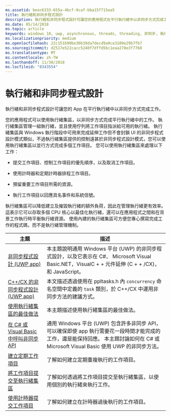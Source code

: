 ```yaml
---
ms.assetid: beac6333-655a-4bcf-9caf-bba15f715ea5
title: 執行緒和非同步程式設計
description: 執行緒和非同步程式設計可讓您的應用程式在平行執行緒中以非同步方式完成工作。
ms.date: 05/14/2018
ms.topic: article
keywords: windows 10, uwp, asynchronous, threads, threading, 非同步, 執行緒
ms.localizationpriority: medium
ms.openlocfilehash: 22c151b90be30b39da7decd9a0ce3109e29b7fb7
ms.sourcegitcommit: d2517e522cacc5240f7dffd5bc1eaa278e3f7768
ms.translationtype: MT
ms.contentlocale: zh-TW
ms.lasthandoff: 11/30/2018
ms.locfileid: "8343554"
---
```

# <a name="threading-and-async-programming"></a>執行緒和非同步程式設計
執行緒和非同步程式設計可讓您的 App 在平行執行緒中以非同步方式完成工作。

您的應用程式可以使用執行緒集區，以非同步方式完成平行執行緒中的工作。 執行緒集區管理一組執行緒，並且使用佇列將工作項目指派給可用的執行緒。 執行緒集區與 Windows 執行階段中可用來完成延伸工作但不會封鎖 UI 的非同步程式設計模式類似，不過執行緒集區提供的控制遠甚於非同步程式設計模式，您可以使用執行緒集區以並行方式完成多個工作項目。 您可以使用執行緒集區來處理以下工作：

-   提交工作項目、控制工作項目的優先順序，以及取消工作項目。

-   使用計時器和定期計時器排程工作項目。

-   預留重要工作項目所需的資源。

-   執行工作項目以回應具名事件和系統信號。

執行緒集區可以降低建立及摧毀執行緒的額外負荷，因此在管理執行緒更有效率。 這表示它可以存取多個 CPU 核心以最佳化執行緒，還可以在應用程式之間和在背景工作執行時平衡執行緒資源。 使用內建的執行緒集區可方便您專心撰寫完成工作的程式碼，而不是執行緒管理機制。

| 主題                                                                                                          | 描述                         |
|----------------------------------------------------------------------------------------------------------------|-------------------------------------|
| [非同步程式設計 (UWP app)](asynchronous-programming-universal-windows-platform-apps.md)              | 本主題說明通用 Windows 平台 (UWP) 的非同步程式設計，以及它表示在 C#、 Microsoft Visual Basic.NET，VisualC + + 元件延伸 (C + + /CX)，和 JavaScript。 |
| [C++/CX 的非同步程式設計 (UWP app)](asynchronous-programming-in-cpp-universal-windows-platform-apps.md)| 本文描述透過使用在 ppltasks.h 內 <code>concurrency</code> 命名空間中定義的 <code>task</code> 類別，於 C++/CX 中運用非同步方法的建議方式。 |
| [使用執行緒集區的最佳做法](best-practices-for-using-the-thread-pool.md)                         | 本主題描述使用執行緒集區的最佳做法。 |
| [在 C# 或 Visual Basic 中呼叫非同步 API](call-asynchronous-apis-in-csharp-or-visual-basic.md)             | 通用 Windows 平台 (UWP) 包含許多非同步 API，可以確保即使 app 執行需要花一段時間才能完成的工作，還是能保持回應。 本主題討論如何在 C# 或 Microsoft Visual Basic 使用 UWP 的非同步方法。 |
| [建立定期工作項目](create-a-periodic-work-item.md)                                                   | 了解如何建立定期重複執行的工作項目。 |
| [將工作項目提交至執行緒集區](submit-a-work-item-to-the-thread-pool.md)                               | 了解如何透過將工作項目提交至執行緒集區，以使用個別的執行緒來執行工作。 |
| [使用計時器提交工作項目](use-a-timer-to-submit-a-work-item.md)                                       | 了解如何建立在計時器過後執行的工作項目。 |
